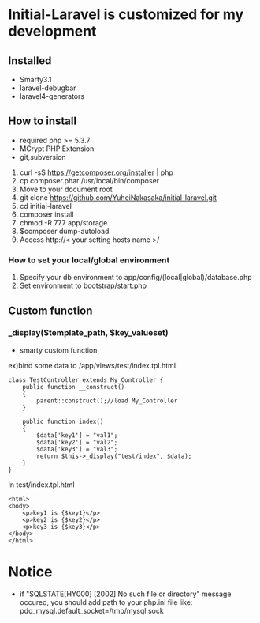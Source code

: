 # Initial-Laravel is customized for my development
## Installed

- Smarty3.1
- laravel-debugbar
- laravel4-generators

## How to install

- required php >= 5.3.7
- MCrypt PHP Extension
- git,subversion

1. curl -sS https://getcomposer.org/installer | php
2. cp composer.phar /usr/local/bin/composer
3. Move to your document root
4. git clone https://github.com/YuheiNakasaka/initial-laravel.git
5. cd initial-laravel
6. composer install
7. chmod -R 777 app/storage
8. $composer dump-autoload
9. Access http://< your setting hosts name >/

### How to set your local/global environment

1. Specify your db environment to app/config/(local|global)/database.php
2. Set environment to bootstrap/start.php

## Custom function

### _display($template_path, $key_valueset)

- smarty custom function

ex)bind some data to /app/views/test/index.tpl.html

```
class TestController extends My_Controller {
    public function __construct()
    {
        parent::construct();//load My_Controller
    }
    
    public function index()
    {
        $data['key1'] = "val1";
        $data['key2'] = "val2";
        $data['key3'] = "val3";
        return $this->_display("test/index", $data);
    }
}
```
In test/index.tpl.html

```
<html>
<body>
    <p>key1 is {$key1}</p>
    <p>key2 is {$key2}</p>
    <p>key3 is {$key3}</p>
</body>
</html>
```

# Notice

- if "SQLSTATE[HY000] [2002] No such file or directory" message occured, you should add path to  your php.ini file like:
pdo_mysql.default_socket=/tmp/mysql.sock
